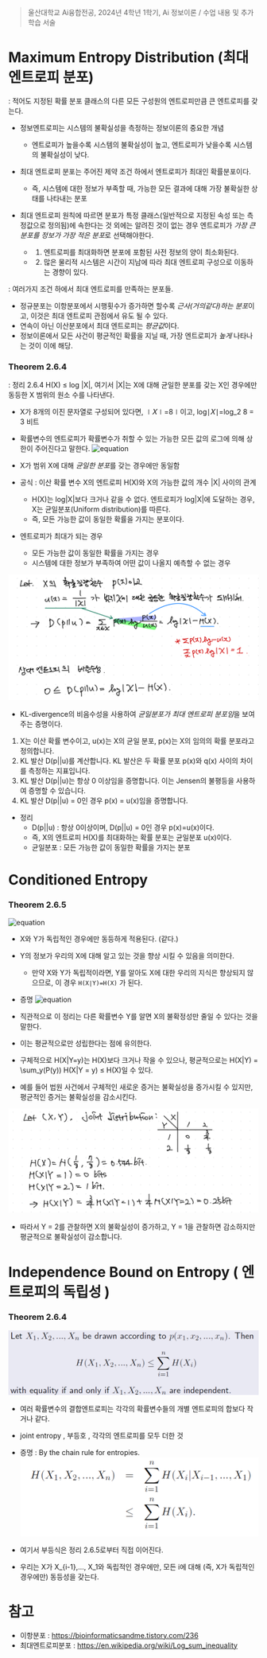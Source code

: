 > 울산대학교 Ai융합전공, 2024년 4학년 1학기, Ai 정보이론 / 수업 내용 및 추가 학습 서술

# Maximum Entropy Distribution (최대 엔트로피 분포)
: 적어도 지정된 확률 분포 클래스의 다른 모든 구성원의 엔트로피만큼 큰 엔트로피를 갖는다.
- 정보엔트로피는 시스템의 불확실성을 측정하는 정보이론의 중요한 개념
	- 엔트로피가 높을수록 시스템의 불확실성이 높고, 엔트로피가 낮을수록 시스템의 불확실성이 낮다.
- 최대 엔트로피 분포는 주어진 제약 조건 하에서 엔트로피가 최대인 확률분포이다.
	- 즉, 시스템에 대한 정보가 부족할 때, 가능한 모든 결과에 대해 가장 불확실한 상태를 나타내는 분포

- 최대 엔트로피 원칙에 따르면 분포가 특정 클래스(일반적으로 지정된 속성 또는 측정값으로 정의됨)에 속한다는 것 외에는 알려진 것이 없는 경우 엔트로피가 *가장 큰 분포를 정보가 가장 적은 분포*로 선택해야한다.
	- 1. 엔트로피를 최대화하면 분포에 포함된 사전 정보의 양이 최소화된다.
	- 2. 많은 물리적 시스템은 시간이 지남에 따라 최대 엔트로피 구성으로 이동하는 경향이 있다.

: 여러가지 조건 하에서 최대 엔트로피를 만족하는 분포들.
- 정규분포는 이항분포에서 시행횟수가 증가하면 할수록 *근사(거의같다)하는 분포*이고, 이것은 최대 엔트로피 관점에서 유도 될 수 있다.
- 연속이 아닌 이산분포에서 최대 엔트로피는 *평균값*이다.
- 정보이론에서 모든 사건이 평균적인 확률을 지닐 때, 가장 엔트로피가 *높게* 나타나는 것이 이에 해당.

### Theorem 2.6.4
: 정리 2.6.4 H(X) ≤ log |X|, 여기서 |X|는 X에 대해 균일한 분포를 갖는 X인 경우에만 동등한 X 범위의 원소 수를 나타낸다.
- X가 8개의 이진 문자열로 구성되어 있다면, ∣𝑋∣=8∣이고, log⁡∣𝑋∣=log⁡_2 8 = 3 비트
- 확률변수의 엔트로피가 확률변수가 취할 수 있는 가능한 모든 값의 로그에 의해 상한이 주어진다고 말한다.
![equation](<https://latex.codecogs.com/svg.image?\huge&space;H(X)\leq&space;log\left|\chi\right|>)

- X가 범위 X에 대해 *균일한 분포*를 갖는 경우에만 동일함
- 공식 : 이산 확률 변수 X의 엔트로피 H(X)와 X의 가능한 값의 개수 |X| 사이의 관계
	- H(X)는 log|X|보다 크거나 같을 수 없다. 엔트로피가 log|X|에 도달하는 경우, X는 균일분포(Uniform distribution)를 따른다.
	- 즉, 모든 가능한 값이 동일한 확률을 가지는 분포이다.
- 엔트로피가 최대가 되는 경우
	- 모든 가능한 값이 동일한 확률을 가지는 경우
	- 시스템에 대한 정보가 부족하여 어떤 값이 나올지 예측할 수 없는 경우

![alt text](<Information Theory Attached file/Pasted image 20240326221606.png>)
- KL-divergence의 비음수성을 사용하여 *균일분포가 최대 엔트로피 분포임*을 보여주는 증명이다.

1. X는 이산 확률 변수이고, u(x)는 X의 균일 분포, p(x)는 X의 임의의 확률 분포라고 정의합니다.
2. KL 발산 D(p||u)를 계산합니다. KL 발산은 두 확률 분포 p(x)와 q(x) 사이의 차이를 측정하는 지표입니다.
3. KL 발산 D(p||u)는 항상 0 이상임을 증명합니다. 이는 Jensen의 불평등을 사용하여 증명할 수 있습니다.
4. KL 발산 D(p||u) = 0인 경우 p(x) = u(x)임을 증명합니다.

- 정리
	- D(p||u) : 항상 0이상이며, D(p||u) = 0인 경우 p(x)=u(x)이다.
	- 즉, X의 엔트로피 H(X)를 최대화하는 확률 분포는 균일분포 u(x)이다.
	- 균일분포 : 모든 가능한 값이 동일한 확률을 가지는 분포
# Conditioned Entropy

### Theorem 2.6.5

![equation](<https://latex.codecogs.com/svg.image?\huge&space;H(X|Y)\leq&space;H(X)>)
- X와 Y가 독립적인 경우에만 동등하게 적용된다. (같다.)
- Y의 정보가 우리의 X에 대해 알고 있는 것을 향상 시킬 수 있음을 의미한다.
	- 만약 X와 Y가 독립적이라면, Y를 알아도 X에 대한 우리의 지식은 향상되지 않으므로, 이 경우 `H(X∣Y)=H(X)` 가 된다.

- 증명
  ![equation](<https://latex.codecogs.com/svg.image?\huge&space;0\leq&space;I(X;Y)=H(X)-H(X|Y).>)
- 직관적으로 이 정리는 다른 확률변수 Y를 알면 X의 불확정성만 줄일 수 있다는 것을 말한다.
- 이는 평균적으로만 성립한다는 점에 유의한다.
- 구체적으로 H(X|Y=y)는 H(X)보다 크거나 작을 수 있으나, 평균적으로는 H(X|Y) = \sum_y(P(y)) H(X|Y = y) ≤ H(X)일 수 있다.
- 예를 들어 법원 사건에서 구체적인 새로운 증거는 불확실성을 증가시킬 수 있지만, 평균적인 증거는 불확실성을 감소시킨다.

![alt text](<Information Theory Attached file/Pasted image 20240326222654.png>)

- 따라서 Y = 2를 관찰하면 X의 불확실성이 증가하고, Y = 1을 관찰하면 감소하지만 평균적으로 불확실성이 감소합니다.

# Independence Bound on Entropy ( 엔트로피의 독립성 )

### Theorem 2.6.4

![alt text](<Information Theory Attached file/Pasted image 20240326222941.png>)
- 여러 확률변수의 결합엔트로피는 각각의 확률변수들의 개별 엔트로피의 합보다 작거나 같다.
- joint entropy , 부등호 , 각각의 엔트로피를 모두 더한 것

- 증명 : By the chain rule for entropies.
  ![alt text](<Information Theory Attached file/Pasted image 20240326223016.png>)
- 여기서 부등식은 정리 2.6.5로부터 직접 이어진다. 
- 우리는 X가 X_{i-1},..., X_1와 독립적인 경우에만, 모든 i에 대해 (즉, X가 독립적인 경우에만) 동등성을 갖는다.
# 참고
- 이항분포 : https://bioinformaticsandme.tistory.com/236
- 최대엔트로피분포 : https://en.wikipedia.org/wiki/Log_sum_inequality